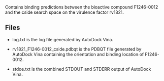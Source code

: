Contains binding predictions between the bioactive compound F1246-0012 and the cside search space on the virulence factor rv1821.

## Files

- log.txt is the log file generated by AutoDock Vina.

- rv1821_F1246-0012_cside.pdbqt is the PDBQT file generated by AutoDock Vina containing the orientation and binding location of F1246-0012.

- stdoe.txt is the combined STDOUT and STDERR output of AutoDock Vina.

